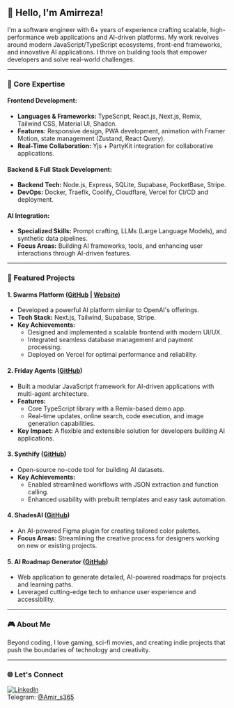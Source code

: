 ## 👋 Hello, I'm Amirreza!  

I'm a software engineer with 6+ years of experience crafting scalable, high-performance web applications and AI-driven platforms. My work revolves around modern JavaScript/TypeScript ecosystems, front-end frameworks, and innovative AI applications. I thrive on building tools that empower developers and solve real-world challenges.

---

### 🚀 Core Expertise  

#### **Frontend Development:**  
- **Languages & Frameworks:** TypeScript, React.js, Next.js, Remix, Tailwind CSS, Material UI, Shadcn.  
- **Features:** Responsive design, PWA development, animation with Framer Motion, state management (Zustand, React Query).  
- **Real-Time Collaboration:** Yjs + PartyKit integration for collaborative applications.  

#### **Backend & Full Stack Development:**  
- **Backend Tech:** Node.js, Express, SQLite, Supabase, PocketBase, Stripe.  
- **DevOps:** Docker, Traefik, Coolify, Cloudflare, Vercel for CI/CD and deployment.  

#### **AI Integration:**  
- **Specialized Skills:** Prompt crafting, LLMs (Large Language Models), and synthetic data pipelines.  
- **Focus Areas:** Building AI frameworks, tools, and enhancing user interactions through AI-driven features.

---

### 🌟 Featured Projects  

#### **1. Swarms Platform** ([GitHub](https://github.com/The-Swarm-Corporation/swarms-platform) | [Website](https://swarms.world))  
- Developed a powerful AI platform similar to OpenAI's offerings.  
- **Tech Stack:** Next.js, Tailwind, Supabase, Stripe.  
- **Key Achievements:**  
  - Designed and implemented a scalable frontend with modern UI/UX.  
  - Integrated seamless database management and payment processing.  
  - Deployed on Vercel for optimal performance and reliability.  

#### **2. Friday Agents** ([GitHub](https://github.com/amirrezasalimi/friday-agents))  
- Built a modular JavaScript framework for AI-driven applications with multi-agent architecture.  
- **Features:**  
  - Core TypeScript library with a Remix-based demo app.  
  - Real-time updates, online search, code execution, and image generation capabilities.  
- **Key Impact:** A flexible and extensible solution for developers building AI applications.

#### **3. Synthify** ([GitHub](https://github.com/amirrezasalimi/synthify))  
- Open-source no-code tool for building AI datasets.  
- **Key Achievements:**  
  - Enabled streamlined workflows with JSON extraction and function calling.  
  - Enhanced usability with prebuilt templates and easy task automation.

#### **4. ShadesAI** ([GitHub](https://github.com/amirrezasalimi/shades))  
- An AI-powered Figma plugin for creating tailored color palettes.  
- **Focus Areas:** Streamlining the creative process for designers working on new or existing projects.

#### **5. AI Roadmap Generator** ([GitHub](https://github.com/amirrezasalimi/ai-roadmap-generator))  
- Web application to generate detailed, AI-powered roadmaps for projects and learning paths.  
- Leveraged cutting-edge tech to enhance user experience and accessibility.

---

### 🎮 About Me  
Beyond coding, I love gaming, sci-fi movies, and creating indie projects that push the boundaries of technology and creativity.

---

### 🌐 Let's Connect  
[![LinkedIn](https://img.shields.io/badge/LinkedIn--blue?style=for-the-badge&logo=linkedin&logoColor=white)](https://www.linkedin.com/in/amirreza-salimi-884b4517a/)  
Telegram: [@Amir_s365](https://t.me/amir_s365/)  
